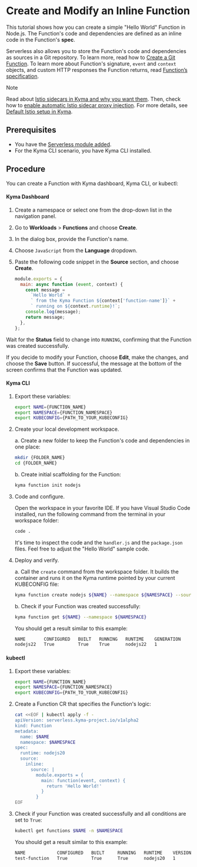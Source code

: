 # Create and Modify an Inline Function

This tutorial shows how you can create a simple "Hello World" Function in Node.js. The Function's code and dependencies are defined as an inline code in the Function's **spec**.

Serverless also allows you to store the Function's code and dependencies as sources in a Git repository. To learn more, read how to [Create a Git Function](01-11-create-git-function.md).
To learn more about Function's signature, `event` and `context` objects, and custom HTTP responses the Function returns, read [Function’s specification](../technical-reference/07-70-function-specification.md).

> [!NOTE]
> Read about [Istio sidecars in Kyma and why you want them](https://kyma-project.io/docs/kyma/latest/01-overview/service-mesh/smsh-03-istio-sidecars-in-kyma/). Then, check how to [enable automatic Istio sidecar proxy injection](https://kyma-project.io/docs/kyma/latest/04-operation-guides/operations/smsh-01-istio-enable-sidecar-injection/). For more details, see [Default Istio setup in Kyma](https://kyma-project.io/docs/kyma/latest/01-overview/service-mesh/smsh-02-default-istio-setup-in-kyma/).

## Prerequisites

* You have the [Serverless module added](https://kyma-project.io/#/02-get-started/01-quick-install).
* For the Kyma CLI scenario, you have Kyma CLI installed.

## Procedure

You can create a Function with Kyma dashboard, Kyma CLI, or kubectl:

<!-- tabs:start -->

#### **Kyma Dashboard**

1. Create a namespace or select one from the drop-down list in the navigation panel.

2. Go to **Workloads** > **Functions** and choose **Create**.

3. In the dialog box, provide the Function's name.

4. Choose `JavaScript` from the **Language** dropdown.

5. Paste the following code snippet in the **Source** section, and choose **Create**.

   ```js
   module.exports = {
     main: async function (event, context) {
       const message =
         `Hello World` +
         ` from the Kyma Function ${context['function-name']}` +
         ` running on ${context.runtime}!`;
       console.log(message);
       return message;
     },
   };
   ```

Wait for the **Status** field to change into `RUNNING`, confirming that the Function was created successfully.

If you decide to modify your Function, choose **Edit**, make the changes, and choose the **Save** button. If successful, the message at the bottom of the screen confirms that the Function was updated.

#### **Kyma CLI**

1. Export these variables:

    ```bash
    export NAME={FUNCTION_NAME}
    export NAMESPACE={FUNCTION_NAMESPACE}
    export KUBECONFIG={PATH_TO_YOUR_KUBECONFIG}
    ```

2. Create your local development workspace.

    a. Create a new folder to keep the Function's code and dependencies in one place:

    ```bash
    mkdir {FOLDER_NAME}
    cd {FOLDER_NAME}
    ```

    b. Create initial scaffolding for the Function:

    ```bash
    kyma function init nodejs
    ```

3. Code and configure.

    Open the workspace in your favorite IDE. If you have Visual Studio Code installed, run the following command from the terminal in your workspace folder:

    ```bash
    code .
    ```

    It's time to inspect the code and the `handler.js` and the `package.json` files. Feel free to adjust the "Hello World" sample code.

4. Deploy and verify.

    a. Call the `create` command from the workspace folder. It builds the container and runs it on the Kyma runtime pointed by your current KUBECONFIG file:

      ```bash
      kyma function create nodejs ${NAME} --namespace ${NAMESPACE} --source handler.js --dependencies package.json
      ```

    b. Check if your Function was created successfully:

      ```bash
      kyma function get ${NAME} --namespace ${NAMESPACE}
      ```

    You should get a result similar to this example:

    ```bash
    NAME       CONFIGURED   BUILT   RUNNING   RUNTIME    GENERATION
    nodejs22   True         True    True      nodejs22   1
    ```

#### **kubectl**

1. Export these variables:

    ```bash
    export NAME={FUNCTION_NAME}
    export NAMESPACE={FUNCTION_NAMESPACE}
    export KUBECONFIG={PATH_TO_YOUR_KUBECONFIG}
    ```

2. Create a Function CR that specifies the Function's logic:

   ```bash
   cat <<EOF | kubectl apply -f -
   apiVersion: serverless.kyma-project.io/v1alpha2
   kind: Function
   metadata:
     name: $NAME
     namespace: $NAMESPACE
   spec:
     runtime: nodejs20
     source:
       inline:
         source: |
           module.exports = {
             main: function(event, context) {
               return 'Hello World!'
             }
           }
   EOF
   ```

3. Check if your Function was created successfully and all conditions are set to `True`:

    ```bash
    kubectl get functions $NAME -n $NAMESPACE
    ```

    You should get a result similar to this example:

    ```bash
    NAME            CONFIGURED   BUILT     RUNNING   RUNTIME    VERSION   AGE
    test-function   True         True      True      nodejs20   1         96s
    ```

<!-- tabs:end -->
